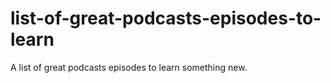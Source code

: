 # list-of-great-podcasts-episodes-to-learn
A list of great podcasts episodes to learn something new.
